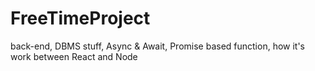 # FreeTimeProject
 back-end, DBMS stuff, Async & Await, Promise based function, how it's work between React and Node
